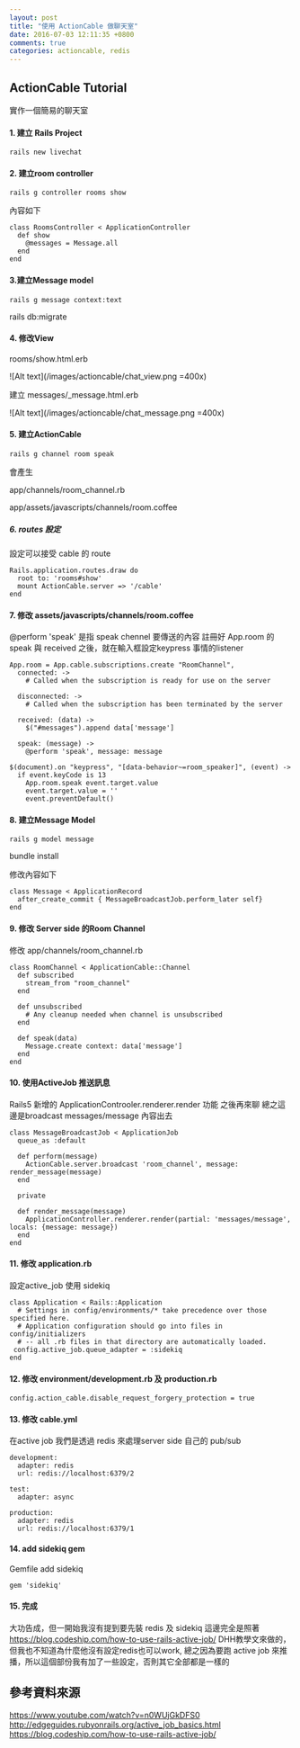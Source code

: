 ```yaml
---
layout: post
title: "使用 ActionCable 做聊天室"
date: 2016-07-03 12:11:35 +0800
comments: true
categories: actioncable, redis
---
```


## ActionCable Tutorial
實作一個簡易的聊天室

#### 1. 建立 Rails Project

```
rails new livechat
```

#### 2. 建立room controller

```
rails g controller rooms show
```

內容如下

```
class RoomsController < ApplicationController
  def show
    @messages = Message.all
  end
end
```

#### 3.建立Message model

```
rails g message context:text
```
rails db:migrate

#### 4. 修改View

rooms/show.html.erb


![Alt text](/images/actioncable/chat_view.png =400x)

 建立 messages/_message.html.erb

![Alt text](/images/actioncable/chat_message.png =400x)

#### 5. 建立ActionCable

```
rails g channel room speak

```
會產生

app/channels/room_channel.rb

app/assets/javascripts/channels/room.coffee


##### 6. routes 設定
設定可以接受 cable 的 route

```
Rails.application.routes.draw do
  root to: 'rooms#show'
  mount ActionCable.server => '/cable'
end
```
#### 7. 修改 assets/javascripts/channels/room.coffee

@perform 'speak' 是指 speak chennel 要傳送的內容
註冊好 App.room 的 speak 與 received 之後，就在輸入框設定keypress 事情的listener

```
App.room = App.cable.subscriptions.create "RoomChannel",
  connected: ->
    # Called when the subscription is ready for use on the server

  disconnected: ->
    # Called when the subscription has been terminated by the server

  received: (data) ->
    $("#messages").append data['message']

  speak: (message) ->
    @perform 'speak', message: message

$(document).on "keypress", "[data-behavior~=room_speaker]", (event) ->
  if event.keyCode is 13
    App.room.speak event.target.value
    event.target.value = ''
    event.preventDefault()
```

#### 8. 建立Message Model

```
rails g model message
```
bundle install

修改內容如下
```
class Message < ApplicationRecord
  after_create_commit { MessageBroadcastJob.perform_later self}
end

```

#### 9. 修改 Server side 的Room Channel

修改 app/channels/room_channel.rb

```
class RoomChannel < ApplicationCable::Channel
  def subscribed
    stream_from "room_channel"
  end

  def unsubscribed
    # Any cleanup needed when channel is unsubscribed
  end

  def speak(data)
    Message.create context: data['message']
  end
end
```

#### 10. 使用ActiveJob 推送訊息

Rails5 新增的 ApplicationControoler.renderer.render 功能
之後再來聊
總之這邊是broadcast messages/message 內容出去

```
class MessageBroadcastJob < ApplicationJob
  queue_as :default

  def perform(message)
    ActionCable.server.broadcast 'room_channel', message: render_message(message)
  end

  private

  def render_message(message)
    ApplicationController.renderer.render(partial: 'messages/message', locals: {message: message})
  end
end
```

#### 11. 修改 application.rb

設定active_job 使用 sidekiq

```
class Application < Rails::Application
  # Settings in config/environments/* take precedence over those specified here.
  # Application configuration should go into files in config/initializers
  # -- all .rb files in that directory are automatically loaded.
 config.active_job.queue_adapter = :sidekiq
end
```

#### 12. 修改 environment/development.rb 及 production.rb

```
config.action_cable.disable_request_forgery_protection = true
```

#### 13. 修改 cable.yml

在active job 我們是透過 redis 來處理server side 自己的 pub/sub

```
development:
  adapter: redis
  url: redis://localhost:6379/2

test:
  adapter: async

production:
  adapter: redis
  url: redis://localhost:6379/1
```
#### 14. add sidekiq gem

Gemfile add sidekiq
```
gem 'sidekiq'
```

#### 15. 完成
大功告成，但一開始我沒有提到要先裝 redis 及 sidekiq
這邊完全是照著 https://blog.codeship.com/how-to-use-rails-active-job/ DHH教學文來做的，但我也不知道為什麼他沒有設定redis也可以work, 總之因為要跑 active job 來推播，所以這個部份我有加了一些設定，否則其它全部都是一樣的

## 參考資料來源

https://www.youtube.com/watch?v=n0WUjGkDFS0
http://edgeguides.rubyonrails.org/active_job_basics.html
https://blog.codeship.com/how-to-use-rails-active-job/

